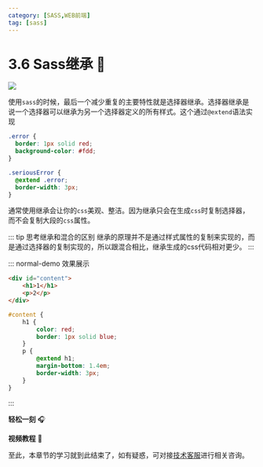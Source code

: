 ```yaml
---
category: [SASS,WEB前端]
tag: [sass]
---
```

# 3.6 Sass继承 :tada:


![](/images/sass/scss12.png)

使用`sass`的时候，最后一个减少重复的主要特性就是选择器继承。选择器继承是说一个选择器可以继承为另一个选择器定义的所有样式。这个通过`@extend`语法实现


```scss
.error {
  border: 1px solid red;
  background-color: #fdd;
}

.seriousError {
  @extend .error;
  border-width: 3px;
}
```


通常使用继承会让你的`css`美观、整洁。因为继承只会在生成`css`时复制选择器，而不会复制大段的`css`属性。

::: tip  思考继承和混合的区别
继承的原理并不是通过样式属性的复制来实现的，而是通过选择器的复制实现的，所以跟混合相比，继承生成的css代码相对更少。
:::







::: normal-demo 效果展示
```html
<div id="content">
    <h1>1</h1>
    <p>2</p>
</div>
```
```scss
#content {
    h1 { 
        color: red;
        border: 1px solid blue; 
    }
    p { 
        @extend h1;
        margin-bottom: 1.4em; 
        border-width: 3px;
    }
}
```
:::


**轻松一刻** :headphones:
<AudioPlayer
  src="/mp3/6.mp3"
  title="音乐"
  poster="/mp3/6.jpg"
/>

**视频教程** :movie_camera:
<VideoPlayer
  src="https://cdn.cnbj1.fds.api.mi-img.com/mi-mall/97ac2dcc1367e03ac580204d6ca9a724.mp4"/>

至此，本章节的学习就到此结束了，如有疑惑，可对接[技术客服](https://work.weixin.qq.com/kfid/kfc8c0fd9b49c1f38b8)进行相关咨询。